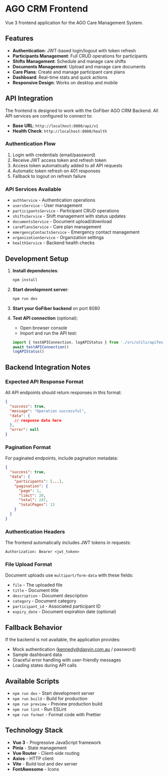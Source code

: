 # AGO CRM Frontend

Vue 3 frontend application for the AGO Care Management System.

## Features

- **Authentication**: JWT-based login/logout with token refresh
- **Participants Management**: Full CRUD operations for participants
- **Shifts Management**: Schedule and manage care shifts
- **Documents Management**: Upload and manage care documents
- **Care Plans**: Create and manage participant care plans
- **Dashboard**: Real-time stats and quick actions
- **Responsive Design**: Works on desktop and mobile

## API Integration

The frontend is designed to work with the GoFiber AGO CRM Backend. All API services are configured to connect to:
- **Base URL**: `http://localhost:8080/api/v1`
- **Health Check**: `http://localhost:8080/health`

### Authentication Flow

1. Login with credentials (email/password)
2. Receive JWT access token and refresh token
3. Access token automatically added to all API requests
4. Automatic token refresh on 401 responses
5. Fallback to logout on refresh failure

### API Services Available

- `authService` - Authentication operations
- `usersService` - User management
- `participantsService` - Participant CRUD operations
- `shiftsService` - Shift management with status updates
- `documentsService` - Document upload/download
- `carePlansService` - Care plan management
- `emergencyContactsService` - Emergency contact management
- `organizationService` - Organization settings
- `healthService` - Backend health checks

## Development Setup

1. **Install dependencies**:
   ```bash
   npm install
   ```

2. **Start development server**:
   ```bash
   npm run dev
   ```

3. **Start your GoFiber backend** on port 8080

4. **Test API connection** (optional):
   - Open browser console
   - Import and run the API test:
   ```javascript
   import { testAPIConnection, logAPIStatus } from './src/utils/apiTest.js'
   await testAPIConnection()
   logAPIStatus()
   ```

## Backend Integration Notes

### Expected API Response Format

All API endpoints should return responses in this format:
```json
{
  "success": true,
  "message": "Operation successful",
  "data": {
    // response data here
  },
  "error": null
}
```

### Pagination Format

For paginated endpoints, include pagination metadata:
```json
{
  "success": true,
  "data": {
    "participants": [...],
    "pagination": {
      "page": 1,
      "limit": 20,
      "total": 247,
      "totalPages": 13
    }
  }
}
```

### Authentication Headers

The frontend automatically includes JWT tokens in requests:
```
Authorization: Bearer <jwt_token>
```

### File Upload Format

Document uploads use `multipart/form-data` with these fields:
- `file` - The uploaded file
- `title` - Document title
- `description` - Document description
- `category` - Document category
- `participant_id` - Associated participant ID
- `expiry_date` - Document expiration date (optional)

## Fallback Behavior

If the backend is not available, the application provides:
- Mock authentication (kennedy@dasyin.com.au / password)
- Sample dashboard data
- Graceful error handling with user-friendly messages
- Loading states during API calls

## Available Scripts

- `npm run dev` - Start development server
- `npm run build` - Build for production
- `npm run preview` - Preview production build
- `npm run lint` - Run ESLint
- `npm run format` - Format code with Prettier

## Technology Stack

- **Vue 3** - Progressive JavaScript framework
- **Pinia** - State management
- **Vue Router** - Client-side routing
- **Axios** - HTTP client
- **Vite** - Build tool and dev server
- **FontAwesome** - Icons
